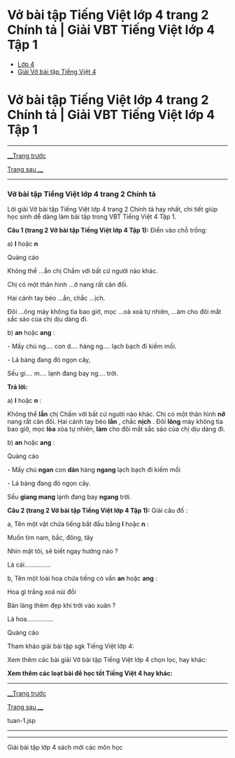 # Vở bài tập Tiếng Việt lớp 4 trang 2 Chính tả | Giải VBT Tiếng Việt lớp 4 Tập 1

  * [Lớp 4](https://vietjack.com/series/lop-4.jsp)
  * [Giải Vở bài tập Tiếng Việt 4](https://vietjack.com/giai-vo-bai-tap-tieng-viet-4/index.jsp)



# Vở bài tập Tiếng Việt lớp 4 trang 2 Chính tả | Giải VBT Tiếng Việt lớp 4 Tập 1

* * *

[__Trang trước](https://vietjack.com/giai-vo-bai-tap-tieng-viet-4/tuan-1.jsp)

[Trang sau __](https://vietjack.com/giai-vo-bai-tap-tieng-viet-4/tuan-1.jsp)

* * *

### Vở bài tập Tiếng Việt lớp 4 trang 2 Chính tả

Lời giải Vở bài tập Tiếng Việt lớp 4 trang 2 Chính tả hay nhất, chi tiết giúp học sinh dễ dàng làm bài tập trong VBT Tiếng Việt 4 Tập 1.

**Câu 1 (trang 2 Vở bài tập Tiếng Việt lớp 4 Tập 1):** Điền vào chỗ trống:

a) **l** hoặc **n**

Quảng cáo

Không thể ...ẫn chị Chấm với bất cứ người nào khác.

Chị có một thân hình ...ở nang rất cân đối.

Hai cánh tay béo ...ẳn, chắc ...ịch.

Đôi ...ông mày không tỉa bao giờ, mọc ...oà xoà tự nhiên, ...àm cho đôi mắt sắc sảo của chị dịu dàng đi.

b) **an** hoặc **ang** :

\- Mấy chú ng.... con d.... hàng ng.... lạch bạch đi kiếm mồi.

\- Lá bàng đang đỏ ngọn cây, 

Sếu gi.... m.... lạnh đang bay ng.... trời.

**Trả lời:**

a) **l** hoặc **n** :

Không thể **lẫn** chị Chấm với bất cứ người nào khác. Chị có một thân hình **nở** nang rất cân đối. Hai cánh tay béo **lẳn** , chắc **nịch** . Đôi **lông** mày không tỉa bao giờ, mọc **lòa** xòa tự nhiên, **làm** cho đôi mắt sắc sảo của chị dịu dàng đi.

b) **an** hoặc **ang** :

Quảng cáo

\- Mấy chú **ngan** con **dàn** hàng **ngang** lạch bạch đi kiếm mồi

\- Lá bàng đang đỏ ngọn cây.

Sếu **giang mang** lạnh đang bay **ngang** trời.

**Câu 2 (trang 2 Vở bài tập Tiếng Việt lớp 4 Tập 1):** Giải câu đố : 

a, Tên một vật chứa tiếng bắt đầu bằng **l** hoặc **n** :

Muốn tìm nam, bắc, đông, tây 

Nhìn mặt tôi, sẽ biết ngay hướng nào ? 

Là cái...............

b, Tên một loài hoa chứa tiếng có vần **an** hoặc **ang** :

Hoa gì trắng xoá núi đồi 

Bản làng thêm đẹp khi trời vào xuân ? 

Là hoa............... 

Quảng cáo

Tham khảo giải bài tập sgk Tiếng Việt lớp 4:

Xem thêm các bài giải Vở bài tập Tiếng Việt lớp 4 chọn lọc, hay khác:

**Xem thêm các loạt bài để học tốt Tiếng Việt 4 hay khác:**

* * *

[__Trang trước](https://vietjack.com/giai-vo-bai-tap-tieng-viet-4/tuan-1.jsp)

[Trang sau __](https://vietjack.com/giai-vo-bai-tap-tieng-viet-4/tuan-1.jsp)

tuan-1.jsp

* * *

* * *

Giải bài tập lớp 4 sách mới các môn học
